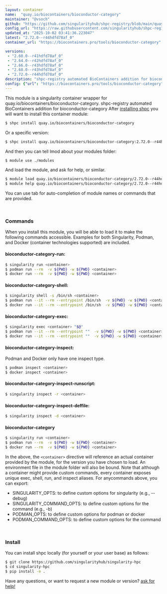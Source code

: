 ```yaml
---
layout: container
name:  "quay.io/biocontainers/bioconductor-category"
maintainer: "@vsoch"
github: "https://github.com/singularityhub/shpc-registry/blob/main/quay.io/biocontainers/bioconductor-category/container.yaml"
config_url: "https://raw.githubusercontent.com/singularityhub/shpc-registry/main/quay.io/biocontainers/bioconductor-category/container.yaml"
updated_at: "2025-10-02 03:41:36.223047"
latest: "2.72.0--r44hdfd78af_0"
container_url: "https://biocontainers.pro/tools/bioconductor-category"

versions:
 - "2.60.0--r41hdfd78af_0"
 - "2.64.0--r42hdfd78af_0"
 - "2.66.0--r43hdfd78af_0"
 - "2.68.0--r43hdfd78af_0"
 - "2.72.0--r44hdfd78af_0"
description: "shpc-registry automated BioContainers addition for bioconductor-category"
config: {"url": "https://biocontainers.pro/tools/bioconductor-category", "maintainer": "@vsoch", "description": "shpc-registry automated BioContainers addition for bioconductor-category", "latest": {"2.72.0--r44hdfd78af_0": "sha256:0a2559b991a3aa5e36140f5c0b9f45b1498a3f4b8e73680bbe89eed859b1d2b1"}, "tags": {"2.60.0--r41hdfd78af_0": "sha256:888894204cc6d0660386c8e20c5bb0321556c98197b3a5c342a089995314a657", "2.64.0--r42hdfd78af_0": "sha256:b983d6ed36faf0ceb33c0a80055fdd0f65e4a58bfdbc90ddb7711c05fff5daa1", "2.66.0--r43hdfd78af_0": "sha256:000ca4fc33fe806627eadd4a52270adbc780e348251ce04898380a9d84b1af8e", "2.68.0--r43hdfd78af_0": "sha256:de88e413064ff9c7d030d5cee2d49792d0a92653ce0b748a910981137dd3870e", "2.72.0--r44hdfd78af_0": "sha256:0a2559b991a3aa5e36140f5c0b9f45b1498a3f4b8e73680bbe89eed859b1d2b1"}, "docker": "quay.io/biocontainers/bioconductor-category"}
---
```


This module is a singularity container wrapper for quay.io/biocontainers/bioconductor-category.
shpc-registry automated BioContainers addition for bioconductor-category
After [installing shpc](#install) you will want to install this container module:


```bash
$ shpc install quay.io/biocontainers/bioconductor-category
```

Or a specific version:

```bash
$ shpc install quay.io/biocontainers/bioconductor-category:2.72.0--r44hdfd78af_0
```

And then you can tell lmod about your modules folder:

```bash
$ module use ./modules
```

And load the module, and ask for help, or similar.

```bash
$ module load quay.io/biocontainers/bioconductor-category/2.72.0--r44hdfd78af_0
$ module help quay.io/biocontainers/bioconductor-category/2.72.0--r44hdfd78af_0
```

You can use tab for auto-completion of module names or commands that are provided.

<br>

### Commands

When you install this module, you will be able to load it to make the following commands accessible.
Examples for both Singularity, Podman, and Docker (container technologies supported) are included.

#### bioconductor-category-run:

```bash
$ singularity run <container>
$ podman run --rm  -v ${PWD} -w ${PWD} <container>
$ docker run --rm  -v ${PWD} -w ${PWD} <container>
```

#### bioconductor-category-shell:

```bash
$ singularity shell -s /bin/sh <container>
$ podman run --it --rm --entrypoint /bin/sh  -v ${PWD} -w ${PWD} <container>
$ docker run --it --rm --entrypoint /bin/sh  -v ${PWD} -w ${PWD} <container>
```

#### bioconductor-category-exec:

```bash
$ singularity exec <container> "$@"
$ podman run --it --rm --entrypoint ""  -v ${PWD} -w ${PWD} <container> "$@"
$ docker run --it --rm --entrypoint ""  -v ${PWD} -w ${PWD} <container> "$@"
```

#### bioconductor-category-inspect:

Podman and Docker only have one inspect type.

```bash
$ podman inspect <container>
$ docker inspect <container>
```

#### bioconductor-category-inspect-runscript:

```bash
$ singularity inspect -r <container>
```

#### bioconductor-category-inspect-deffile:

```bash
$ singularity inspect -d <container>
```



#### bioconductor-category

```bash
$ singularity run <container>
$ podman run --rm  -v ${PWD} -w ${PWD} <container>
$ docker run --rm  -v ${PWD} -w ${PWD} <container>
```


In the above, the `<container>` directive will reference an actual container provided
by the module, for the version you have chosen to load. An environment file in the
module folder will also be bound. Note that although a container
might provide custom commands, every container exposes unique exec, shell, run, and
inspect aliases. For anycommands above, you can export:

 - SINGULARITY_OPTS: to define custom options for singularity (e.g., --debug)
 - SINGULARITY_COMMAND_OPTS: to define custom options for the command (e.g., -b)
 - PODMAN_OPTS: to define custom options for podman or docker
 - PODMAN_COMMAND_OPTS: to define custom options for the command

<br>

### Install

You can install shpc locally (for yourself or your user base) as follows:

```bash
$ git clone https://github.com/singularityhub/singularity-hpc
$ cd singularity-hpc
$ pip install -e .
```

Have any questions, or want to request a new module or version? [ask for help!](https://github.com/singularityhub/singularity-hpc/issues)